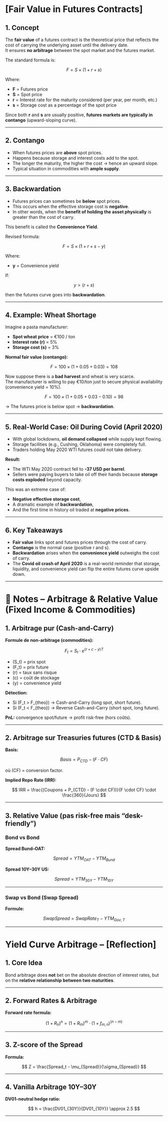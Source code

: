 # [Fair Value in Futures Contracts]

## 1. Concept

The **fair value** of a futures contract is the theoretical price that reflects the cost of carrying the underlying asset until the delivery date.  
It ensures **no arbitrage** between the spot market and the futures market.

The standard formula is:

$$
F = S \times (1 + r + s)
$$

Where:

* **F** = Futures price  
* **S** = Spot price  
* **r** = Interest rate for the maturity considered (per year, per month, etc.)  
* **s** = Storage cost as a percentage of the spot price  

Since both **r** and **s** are usually positive, **futures markets are typically in contango** (upward-sloping curve).

---

## 2. Contango

* When futures prices are **above** spot prices.  
* Happens because storage and interest costs add to the spot.  
* The longer the maturity, the higher the cost → hence an upward slope.  
* Typical situation in commodities with **ample supply**.  

---

## 3. Backwardation

* Futures prices can sometimes be **below** spot prices.  
* This occurs when the effective storage cost is **negative**.  
* In other words, when the **benefit of holding the asset physically** is greater than the cost of carry.  

This benefit is called the **Convenience Yield**.  

Revised formula:

$$
F = S \times (1 + r + s - y)
$$

Where:  

* **y** = Convenience yield  

If:

$$
y > (r + s)
$$

then the futures curve goes into **backwardation**.  

---

## 4. Example: Wheat Shortage

Imagine a pasta manufacturer:

* **Spot wheat price** = €100 / ton  
* **Interest rate (r)** = 5%  
* **Storage cost (s)** = 3%  

**Normal fair value (contango):**

$$
F = 100 \times (1 + 0.05 + 0.03) = 108
$$

Now suppose there is a **bad harvest** and wheat is very scarce.  
The manufacturer is willing to pay €10/ton just to secure physical availability (convenience yield = 10%).  

$$
F = 100 \times (1 + 0.05 + 0.03 - 0.10) = 98
$$

→ The futures price is below spot → **backwardation**.  

---

## 5. Real-World Case: Oil During Covid (April 2020)

* With global lockdowns, **oil demand collapsed** while supply kept flowing.  
* Storage facilities (e.g., Cushing, Oklahoma) were completely full.  
* Traders holding May 2020 WTI futures could not take delivery.  

**Result:**

* The WTI May 2020 contract fell to **-37 USD per barrel**.  
* Sellers were paying buyers to take oil off their hands because **storage costs exploded** beyond capacity.  

This was an extreme case of:

* **Negative effective storage cost**,  
* A dramatic example of **backwardation**,  
* And the first time in history oil traded at **negative prices**.  

---

## 6. Key Takeaways

* **Fair value** links spot and futures prices through the cost of carry.  
* **Contango** is the normal case (positive r and s).  
* **Backwardation** arises when the **convenience yield** outweighs the cost of carry.  
* The **Covid oil crash of April 2020** is a real-world reminder that storage, liquidity, and convenience yield can flip the entire futures curve upside down.  

---

# 📒 Notes – Arbitrage & Relative Value (Fixed Income & Commodities)

## 1. Arbitrage pur (Cash-and-Carry)

**Formule de non-arbitrage (commodities):**

$$
F_t = S_t \cdot e^{(r + c - y)T}
$$

* \(S_t\) = prix spot  
* \(F_t\) = prix future  
* \(r\) = taux sans risque  
* \(c\) = coût de stockage  
* \(y\) = convenience yield  

**Détection:**  

* Si \(F_t > F_{theo}\) → Cash-and-Carry (long spot, short future).  
* Si \(F_t < F_{theo}\) → Reverse Cash-and-Carry (short spot, long future).  

**PnL:** convergence spot/future → profit risk-free (hors coûts).  

---

## 2. Arbitrage sur Treasuries futures (CTD & Basis)

**Basis:**

$$
Basis = P_{CTD} - (F \cdot CF)
$$

où \(CF\) = conversion factor.  

**Implied Repo Rate (IRR):**

$$
IRR = \frac{(Coupons + P_{CTD} - (F \cdot CF))}{F \cdot CF} \cdot \frac{360}{Jours}
$$

---

## 3. Relative Value (pas risk-free mais “desk-friendly”)

### Bond vs Bond

**Spread Bund–OAT:**

$$
Spread = YTM_{OAT} - YTM_{Bund}
$$

**Spread 10Y–30Y US:**

$$
Spread = YTM_{30Y} - YTM_{10Y}
$$

---

### Swap vs Bond (Swap Spread)

**Formule:**

$$
SwapSpread = SwapRate_{T} - YTM_{Gov,T}
$$

---

# Yield Curve Arbitrage – [Reflection]

## 1. Core Idea

Bond arbitrage does **not** bet on the absolute direction of interest rates, but on the **relative relationship between two maturities**.  

---

## 2. Forward Rates & Arbitrage

**Forward rate formula:**

$$
(1+R_n)^n = (1+R_m)^m \cdot (1+f_{m,n})^{(n-m)}
$$

---

## 3. Z-score of the Spread

**Formula:**

$$
Z = \frac{Spread_t - \mu_{Spread}}{\sigma_{Spread}}
$$

---

## 4. Vanilla Arbitrage 10Y–30Y

**DV01-neutral hedge ratio:**

$$
h = \frac{DV01_{30Y}}{DV01_{10Y}} \approx 2.5
$$

---

